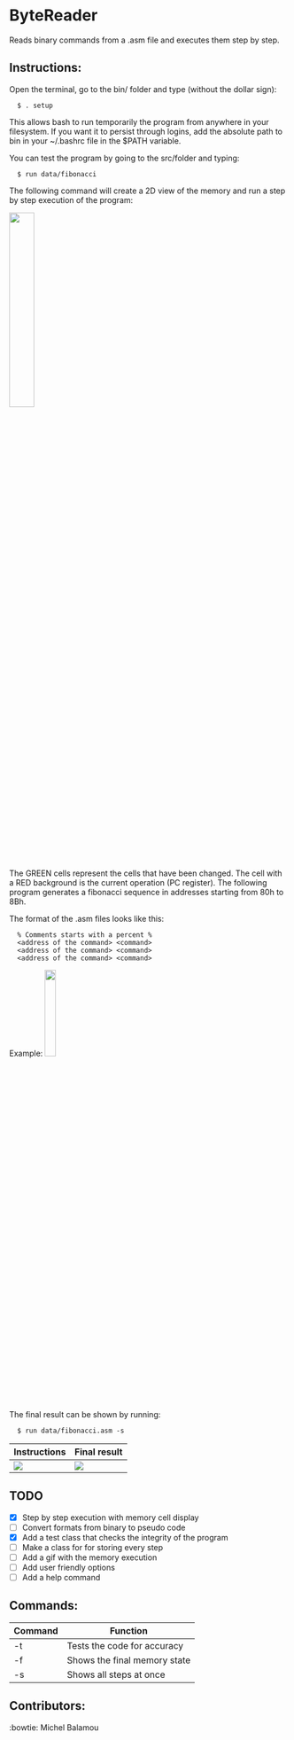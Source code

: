 # ByteReader
  Reads binary commands from a .asm file and executes them step by step.

## Instructions:

  Open the terminal, go to the bin/ folder and type (without the dollar sign):

      $ . setup

  This allows bash to run temporarily the program from anywhere in your filesystem.
  If you want it to persist through logins, add the absolute path to bin in your ~/.bashrc file
  in the $PATH variable.  

  You can test the program by going to the src/folder and typing:

      $ run data/fibonacci

  The following command will create a 2D view of the memory and run a step by step
  execution of the program:

  <img src="https://i.imgur.com/XnOPQIs.png" width="30%" />

  The GREEN cells represent the cells that have been changed.
  The cell with a RED background is the current operation (PC register).
  The following program generates a fibonacci sequence in addresses starting from 80h to 8Bh.

  The format of the .asm files looks like this:

      % Comments starts with a percent %
      <address of the command> <command>
      <address of the command> <command>
      <address of the command> <command>

  Example:
  <img src="https://i.imgur.com/bRsLszW.png" width="20%" />

  The final result can be shown by running:

      $ run data/fibonacci.asm -s

| Instructions | Final result |
|---|---|
| <img src="https://i.imgur.com/MtkBLOv.png"/> | <img src="https://i.imgur.com/fYdLGMA.png"/> |

## TODO

  - [X] Step by step execution with memory cell display
  - [ ] Convert formats from binary to pseudo code
  - [X] Add a test class that checks the integrity of the program
  - [ ] Make a class for for storing every step
  - [ ] Add a gif with the memory execution
  - [ ] Add user friendly options
  - [ ] Add a help command

## Commands:

| Command | Function |
|---------|----------|
| -t | Tests the code for accuracy |
| -f | Shows the final memory state |
| -s | Shows all steps at once |

## Contributors:
  :bowtie: Michel Balamou
